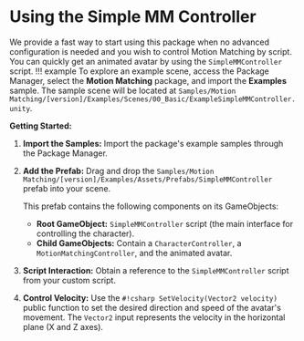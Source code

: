 # Using the Simple MM Controller

We provide a fast way to start using this package when no advanced configuration is needed and you wish to control Motion Matching by script. You can quickly get an animated avatar by using the `SimpleMMController` script.
!!! example
    To explore an example scene, access the Package Manager, select the **Motion Matching** package, and import the **Examples** sample. The sample scene will be located at `Samples/Motion Matching/[version]/Examples/Scenes/00_Basic/ExampleSimpleMMController.unity`.
	
**Getting Started:**

1.  **Import the Samples:** Import the package's example samples through the Package Manager.
2.  **Add the Prefab:** Drag and drop the `Samples/Motion Matching/[version]/Examples/Assets/Prefabs/SimpleMMController` prefab into your scene.

    This prefab contains the following components on its GameObjects:

    * **Root GameObject:** `SimpleMMController` script (the main interface for controlling the character).
    * **Child GameObjects:** Contain a `CharacterController`, a `MotionMatchingController`, and the animated avatar.

3.  **Script Interaction:** Obtain a reference to the `SimpleMMController` script from your custom script.
4.  **Control Velocity:** Use the `#!csharp SetVelocity(Vector2 velocity)` public function to set the desired direction and speed of the avatar's movement. The `Vector2` input represents the velocity in the horizontal plane (X and Z axes).